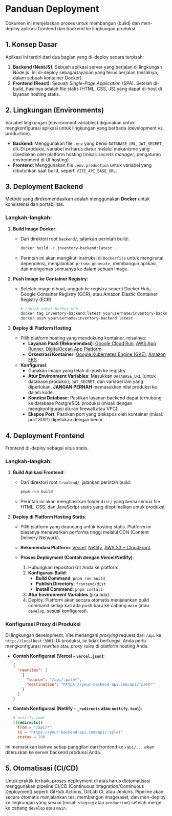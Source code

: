 # Panduan Deployment

Dokumen ini menjelaskan proses untuk membangun (build) dan men-deploy aplikasi frontend dan backend ke lingkungan produksi.

## 1. Konsep Dasar

Aplikasi ini terdiri dari dua bagian yang di-deploy secara terpisah:
1.  **Backend (NestJS)**: Sebuah aplikasi server yang berjalan di lingkungan Node.js. Ini di-deploy sebagai layanan yang terus berjalan (misalnya, dalam sebuah kontainer Docker).
2.  **Frontend (React)**: Sebuah _Single-Page Application_ (SPA). Setelah di-build, hasilnya adalah file statis (HTML, CSS, JS) yang dapat di-host di layanan hosting statis.

## 2. Lingkungan (Environments)

Variabel lingkungan (environment variables) digunakan untuk mengkonfigurasi aplikasi untuk lingkungan yang berbeda (development vs. production).

-   **Backend**: Menggunakan file `.env` yang berisi `DATABASE_URL`, `JWT_SECRET`, dll. Di produksi, variabel ini harus diatur melalui mekanisme yang disediakan oleh platform hosting (misal: _secrets manager_, pengaturan environment di UI hosting).
-   **Frontend**: Menggunakan file `.env.production` untuk variabel yang dibutuhkan saat build, seperti `VITE_API_BASE_URL`.

## 3. Deployment Backend

Metode yang direkomendasikan adalah menggunakan **Docker** untuk konsistensi dan portabilitas.

### Langkah-langkah:

1.  **Build Image Docker**:
    -   Dari direktori root `backend/`, jalankan perintah build:
        ```bash
        docker build -t inventory-backend:latest .
        ```
    -   Perintah ini akan mengikuti instruksi di `Dockerfile` untuk menginstal dependensi, menjalankan `prisma generate`, membangun aplikasi, dan mengemas semuanya ke dalam sebuah image.

2.  **Push Image ke Container Registry**:
    -   Setelah image dibuat, unggah ke registry seperti Docker Hub, Google Container Registry (GCR), atau Amazon Elastic Container Registry (ECR).
        ```bash
        # Contoh untuk Docker Hub
        docker tag inventory-backend:latest yourusername/inventory-backend:latest
        docker push yourusername/inventory-backend:latest
        ```

3.  **Deploy di Platform Hosting**:
    -   Pilih platform hosting yang mendukung kontainer, misalnya:
        -   **Layanan PaaS (Rekomendasi)**: [Google Cloud Run](https://cloud.google.com/run), [AWS App Runner](https://aws.amazon.com/apprunner/), [DigitalOcean App Platform](https://www.digitalocean.com/products/app-platform).
        -   **Orkestrasi Kontainer**: [Google Kubernetes Engine (GKE)](https://cloud.google.com/kubernetes-engine), [Amazon EKS](https://aws.amazon.com/eks/).
    -   **Konfigurasi**:
        -   Gunakan image yang telah di-push ke registry.
        -   **Atur Environment Variables**: Masukkan `DATABASE_URL` (untuk database produksi), `JWT_SECRET`, dan variabel lain yang diperlukan. **JANGAN PERNAH** memasukkan nilai produksi ke dalam kode.
        -   **Koneksi Database**: Pastikan layanan backend dapat terhubung ke database PostgreSQL produksi (misal: dengan mengkonfigurasi aturan firewall atau VPC).
        -   **Ekspos Port**: Pastikan port yang diekspos oleh kontainer (misal: port 3001) dipetakan dengan benar.

## 4. Deployment Frontend

Frontend di-deploy sebagai situs statis.

### Langkah-langkah:

1.  **Build Aplikasi Frontend**:
    -   Dari direktori root `frontend/`, jalankan perintah build:
        ```bash
        pnpm run build
        ```
    -   Perintah ini akan menghasilkan folder `dist/` yang berisi semua file HTML, CSS, dan JavaScript statis yang dioptimalkan untuk produksi.

2.  **Deploy di Platform Hosting Statis**:
    -   Pilih platform yang dirancang untuk hosting statis. Platform ini biasanya menawarkan performa tinggi melalui CDN (Content Delivery Network).
    -   **Rekomendasi Platform**: [Vercel](https://vercel.com/), [Netlify](https://www.netlify.com/), [AWS S3 + CloudFront](https://aws.amazon.com/s3/).

    -   **Proses Deployment (Contoh dengan Vercel/Netlify)**:
        1.  Hubungkan repositori Git Anda ke platform.
        2.  **Konfigurasi Build**:
            -   **Build Command**: `pnpm run build`
            -   **Publish Directory**: `frontend/dist`
            -   **Install Command**: `pnpm install`
        3.  **Atur Environment Variables** (jika ada).
        4.  Deploy. Platform akan secara otomatis menjalankan build command setiap kali ada push baru ke cabang `main` (atau `develop`, sesuai konfigurasi).

### Konfigurasi Proxy di Produksi

Di lingkungan development, Vite menangani _proxying_ request dari `/api` ke `http://localhost:3001`. Di produksi, ini tidak berfungsi. Anda perlu mengkonfigurasi _rewrites_ atau _proxy rules_ di platform hosting Anda.

-   **Contoh Konfigurasi (Vercel - `vercel.json`)**:
    ```json
    {
      "rewrites": [
        {
          "source": "/api/:path*",
          "destination": "https://your-backend-api.com/api/:path*"
        }
      ]
    }
    ```
-   **Contoh Konfigurasi (Netlify - `_redirects` atau `netlify.toml`)**:
    ```toml
    # netlify.toml
    [[redirects]]
      from = "/api/*"
      to = "https://your-backend-api.com/api/:splat"
      status = 200
    ```
Ini memastikan bahwa setiap panggilan dari frontend ke `/api/...` akan diteruskan ke server backend produksi Anda.

## 5. Otomatisasi (CI/CD)

Untuk praktik terbaik, proses deployment di atas harus diotomatisasi menggunakan pipeline CI/CD (Continuous Integration/Continuous Deployment) seperti GitHub Actions, GitLab CI, atau Jenkins. Pipeline akan secara otomatis menjalankan tes, membangun image/aset, dan men-deploy ke lingkungan yang sesuai (misal: `staging` atau `production`) setelah merge ke cabang `develop` atau `main`.
